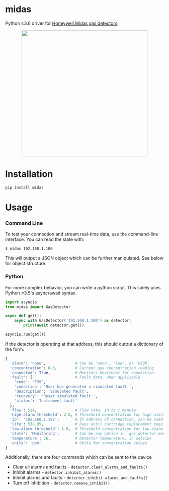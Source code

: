 midas
=====

Python ≥3.6 driver for [Honeywell Midas gas detectors](http://www.honeywellanalytics.com/en/products/Midas).

<p align="center">
  <img src="http://www.honeywellanalytics.com/~/media/honeywell-analytics/products/midas/images/midas.jpg" height="400" />
</p>

Installation
============

```
pip install midas
```

Usage
=====

### Command Line

To test your connection and stream real-time data, use the command-line
interface. You can read the state with:

```
$ midas 192.168.1.100
```

This will output a JSON object which can be further manipulated. See below for
object structure.


### Python

For more complex behavior, you can write a python script. This solely uses
Python ≥3.5's async/await syntax.

```python
import asyncio
from midas import GasDetector

async def get():
    async with GasDetector('192.168.1.100') as detector:
        print(await detector.get())

asyncio.run(get())
```

If the detector is operating at that address, this should output a
dictionary of the form:

```python
{
  'alarm': 'none',             # Can be 'none', 'low', or 'high'
  'concentration': 0.0,        # Current gas concentration reading
  'connected': True,           # Monitors heartbeat for connection
  'fault': {                   # Fault data, when applicable
    'code': 'F39',
    'condition': 'User has generated a simulated fault.',
    'description': 'Simulated fault',
    'recovery': 'Reset simulated fault.',
    'status': 'Instrument fault'
  },
  'flow': 514,                 # Flow rate, in cc / minute
  'high-alarm threshold': 2.0, # Threshold concentration for high alarm trigger
  'ip': '192.168.1.192',       # IP address of connection, can be used to link to Honeywell's own web interface
  'life': 538.95,              # Days until cartridge replacement required
  'low-alarm threshold': 1.0,  # Threshold concentration for low alarm trigger
  'state': 'Monitoring',       # Can be any option in `gas_detector.monitoring_status_options`
  'temperature': 26,           # Detector temperature, in celsius
  'units': 'ppm'               # Units for concentration values
}
```

Additionally, there are four commands which can be sent to the device
* Clear all alarms and faults - `detector.clear_alarms_and_faults()`
* Inhibit alarms - `detector.inhibit_alarms()`
* Inhibit alarms and faults - `detector.inhibit_alarms_and_faults()`
* Turn off inhibition - `detector.remove_inhibit()`

